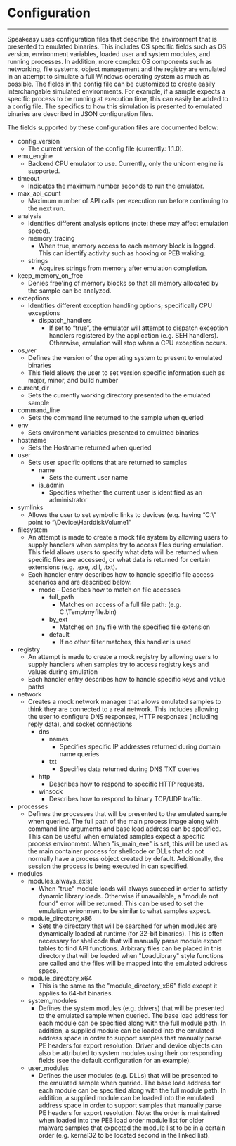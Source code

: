 # Configuration
---
Speakeasy uses configuration files that describe the environment that is presented to emulated binaries. This includes OS specific fields such as OS version, environment variables, loaded user and system modules, and running processes. In addition, more complex OS components such as networking, file systems, object management and the registry are emulated in an attempt to simulate a full Windows operating system as much as possible. The fields in the config file can be customized to create easily interchangable simulated environments. For example, if a sample expects a specific process to be running at execution time, this can easily be added to a config file. 
The specifics to how this simulation is presented to emulated binaries are described in JSON configuration files.

The fields supported by these configuration files are documented below:

* config_version
    * The current version of the config file (currently: 1.1.0).
* emu_engine
    * Backend CPU emulator to use. Currently, only the unicorn engine is supported.
* timeout
    * Indicates the maximum number seconds to run the emulator.
* max_api_count
    * Maximum number of API calls per execution run before continuing to the next run.
* analysis
    * Identifies different analysis options (note: these may affect emulation speed).
    * memory_tracing
        * When true, memory access to each memory block is logged. This can identify activity such as hooking or PEB walking.
    * strings
        * Acquires strings from memory after emulation completion.
* keep_memory_on_free
    * Denies free'ing of memory blocks so that all memory allocated by the sample can be analyzed.
* exceptions
    * Identifies different exception handling options; specifically CPU exceptions
        * dispatch_handlers
            * If set to “true”, the emulator will attempt to dispatch exception handlers registered by the application (e.g. SEH handlers). Otherwise, emulation will stop when a CPU exception occurs.
* os_ver
    * Defines the version of the operating system to present to emulated binaries
    * This field allows the user to set version specific information such as major, minor, and build number
* current_dir
    * Sets the currently working directory presented to the emulated sample
* command_line
    * Sets the command line returned to the sample when queried
* env
    * Sets environment variables presented to emulated binaries
* hostname
    * Sets the Hostname returned when queried
* user
    * Sets user specific options that are returned to samples
        * name
            * Sets the current user name
        * is_admin
            * Specifies whether the current user is identified as an administrator
* symlinks
    * Allows the user to set symbolic links to devices (e.g. having “C:\” point to “\Device\HarddiskVolume1”
* filesystem
    * An attempt is made to create a mock file system by allowing users to supply handlers when samples try to access files during emulation. This field allows users to specify what data will be returned when specific files are accessed, or what data is returned for certain extensions (e.g. .exe, .dll, .txt).
    * Each handler entry describes how to handle specific file access scenarios and are described below:
        * mode - Describes how to match on file accesses
            * full_path
                * Matches on access of a full file path: (e.g. C:\Temp\myfile.bin)
            * by_ext
                * Matches on any file with the specified file extension
            * default
                * If no other filter matches, this handler is used
* registry
    * An attempt is made to create a mock registry by allowing users to supply handlers when samples try to access registry keys and values during emulation
    * Each handler entry describes how to handle specific keys and value paths
* network
    * Creates a mock network manager that allows emulated samples to think they are connected to a real network. This includes allowing the user to configure DNS responses, HTTP responses (including reply data), and socket connections  
        * dns
            * names
                * Specifies specific IP addresses returned during domain name queries
            * txt
                * Specifies data returned during DNS TXT queries
        * http
            * Describes how to respond to specific HTTP requests.
        * winsock
            * Describes how to respond to binary TCP/UDP traffic.
* processes
    * Defines the processes that will be presented to the emulated sample when queried. The full path of the main process image along with command line arguments and base load address can be specified. This can be useful when emulated samples expect a specific process environment. When "is_main_exe" is set, this will be used as the main container process for shellcode or DLLs that do not normally have a process object created by default. Additionally, the session the process is being executed in can specified.
* modules
    * modules_always_exist
        * When "true" module loads will always succeed in order to satisfy dynamic library loads. Otherwise if unavailable, a "module not found" error will be returned. This can be used to set the emulation evironment to be similar to what samples expect.
    * module_directory_x86
        * Sets the directory that will be searched for when modules are dynamically loaded at runtime (for 32-bit binaries). This is often necessary for shellcode that will manually parse module export tables to find API functions. Arbitrary files can be placed in this directory that will be loaded when "LoadLibrary" style functions are called and the files will be mapped into the emulated address space.
    * module_directory_x64
        * This is the same as the "module_directory_x86" field except it applies to 64-bit binaries.
    * system_modules
        * Defines the system modules (e.g. drivers) that will be presented to the emulated sample when queried. The base load address for each module can be specified along with the full module path. In addition, a supplied module can be loaded into the emulated address space in order to support samples that manually parse PE headers for export resolution. Driver and device objects can also be attributed to system modules using their corresponding fields (see the default configuration for an example).
    * user_modules
        * Defines the user modules (e.g. DLLs) that will be presented to the emulated sample when queried. The base load address for each module can be specified along with the full module path. In addition, a supplied module can be loaded into the emulated address space in order to support samples that manually parse PE headers for export resolution. Note: the order is maintained when loaded into the PEB load order module list for older malware samples that expected the module list to be in a certain order (e.g. kernel32 to be located second in the linked list).
